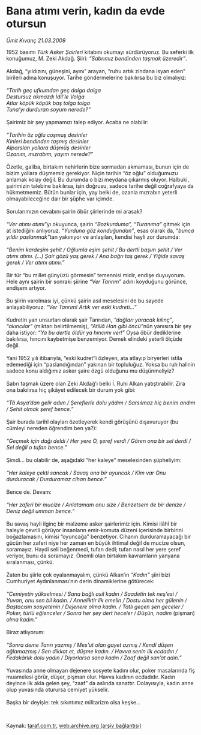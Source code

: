 # Bana atımı verin, kadın da evde otursun

*Ümit Kıvanç 21.03.2009*

<div class="taraf_structure_2col_1zq">
<div class="margen_n">



 <p>1952 basımı <i>Türk Asker Şairleri </i>kitabını okumayı sürdürüyoruz. Bu seferki ilk konuğumuz, M. Zeki Akdağ. Şiiri: <i>“Sabrımız bendinden taşmak üzeredir”</i>. <br/><br/>Akdağ, “yıldızını, güneşini, ayını” arayan, “ruhu artık zindana isyan eden” birileri adına konuşuyor. Tarihe göndermelerine bakılırsa bu biz olmalıyız:<i> <br/><br/>“Tarih geç ufkumdan geç dalga dalga <br/>Destursuz akmazdı İdil’le Volga <br/>Atlar köpük köpük baş tolga tolga <br/>Tuna’yı durduran soyum nerede?”</i> <br/><br/>Şairimiz bir şey yapmamızı talep ediyor. Acaba ne olabilir:<i> <br/><br/>“Tarihin öz oğlu coşmuş desinler <br/>Kinleri bendinden taşmış desinler <br/>Alparslan yollara düşmüş desinler <br/>Ozanım, mızrabım, yayım nerede?”</i> <br/><br/>Özetle, galiba, birtakım nehirlerin bize sormadan akmaması, bunun için de bizim yollara düşmemiz gerekiyor. Niçin tarihin “öz oğlu” olduğumuzu anlamak kolay değil. Bu durumda o bizi meydana çıkarmış oluyor. Halbuki, şairimizin talebine bakılırsa, işin doğrusu, sadece tarihe değil coğrafyaya da hükmetmemiz. Bütün bunlar için, yay belki de, ozanla mızrabın yeterli olmayabileceğine dair bir şüphe var içimde. <br/><br/>Sorularımızın cevabını şairin öbür şiirlerinde mi arasak?<i> <br/><br/>“Ver atımı atımı”</i>yı okuyunca, şairin <i>“Bozkurduma”, “Turanıma” </i>gitmek için at istediğini anlıyoruz. <i>“Yurduna göz konduğundan”</i>, esas olarak da, <i>“bunca yıldır paslanmak”</i>tan yakınıyor ve anlaşılan, kendisi hayli zor durumda:<i> <br/><br/>“Benim kardeşim şehit / Oğlumla eşim şehit / Bu dertli başım şehit / Ver atımı atımı. (...) Şair gözü yaş gerek / Ana bağrı taş gerek / Yiğide savaş gerek / Ver atımı atımı.”</i> <br/><br/>Bir tür “bu millet günyüzü görmesin” temennisi midir, endişe duyuyorum. Hele aynı şairin bir sonraki şiirine <i>“Ver Tanrım”</i> adını koyduğunu görünce, endişem artıyor. <br/><br/>Bu şiirin varolması iyi, çünkü şairin asıl meselesini de bu sayede anlayabiliyoruz: <i>“Ver Tanrım! Artık ver eski kudreti...”</i> <br/><br/>Kudretin yan unsurları olarak şair Tanrıdan, <i>“dağları yaracak kılınç”</i>, <i>“akıncılar”</i> (miktarı belirtilmemiş), <i>“Atillâ Han gibi öncü”</i>nün yanısıra bir şey daha istiyor: <i>“Ya bu dertle öldür ya hıncımı ver!”</i> Oysa öbür dediklerine bakılırsa, hıncını kaybetmişe benzemiyor. Demek elindeki yeterli ölçüde değil. <br/><br/>Yani 1952 yılı itibarıyla, “eski kudret”i özleyen, ata atlayıp biryerleri istila edemediği için “paslandığından” yakınan bir topluluğuz. Yoksa bu ruh halinin sadece konu aldığımız asker şaire özgü olduğunu mu düşünmeliyiz? <br/><br/>Sabrı taşmak üzere olan Zeki Akdağ’ı belki İ. Ruhi Alkan yatıştırabilir. Zira ona bakılırsa hiç şikâyet edilecek bir durum yok gibi:<i> <br/><br/>“Tâ Asya’dan gelir adım / Şereflerle dolu yâdım / Sarsılmaz hiç benim andım / Şehit olmak şeref bence.”</i> <br/><br/>Şair burada tarihî olayları özetleyerek kendi görüşünü dışavuruyor (bu cümleyi nereden öğrendim ben ya?):<i> <br/><br/>“Geçmek için dağı deldi / Her yere O, şeref verdi / Gören ona bir sel derdi / Sel değil o tufan bence.”</i> <br/><br/>Şimdi... bu olabilir de, aşağıdaki “her kaleye” meselesinden şüpheliyim:<i> <br/><br/>“Her kaleye çekti sancak / Savaş ona bir oyuncak / Kim var Onu durduracak / Durduramaz cihan bence.”</i> <br/><br/>Bence de. Devam:<i> <br/><br/>“Her zaferi bir mucize / Anlatamam onu size / Benzetsem de bir denize / Deniz değil umman bence.”</i> <br/><br/>Bu savaş hayli ilginç bir malzeme asker şairlerimiz için. Kimisi ilâhî bir haleyle çevrili görüyor insanların emir-komuta düzeni içerisinde birbirini boğazlamasını, kimisi “oyuncağa” benzetiyor. Cihanın durduramayacağı bir gücün her zaferi niye her zaman en büyük ihtimal değil de mucize olsun, soramayız. Haydi seli beğenmedi, tufan dedi; tufan nasıl her yere şeref veriyor, bunu da soramayız. Önemli olan birtakım kavramların yanyana sıralanması, çünkü. <br/><br/>Zaten bu şiirle çok oyalanmayalım, çünkü Alkan’ın <i>“Kadın”</i> şiiri bizi Cumhuriyet Aydınlanması’nın derin dinamiklerine götürecek:<i> <br/><br/>“Cemiyetin yükselmesi / Sana bağlı asil kadın / Saadetin tek neş’esi / Yuvan, onu sen bil kadın. / Anneliktir ilk emelin / Dostu olma her gülenin / Baştacısın sosyetenin / Dejenere olma kadın. / Tatlı geçen şen geceler / Poker, türlü eğlenceler / Sonra her şey dert heceler / Düşün, nadim </i>(pişman)<i> olma kadın.”</i> <br/><br/>Biraz atlıyorum:<i> <br/><br/>“Sonra deme Tanrı yazmış / Mes’ut olan gayet azmış / Kendi düşen ağlamazmış / Sen dikkat et, düşme kadın. / Havva senin ilk ecdadın / Fedakârlık dolu yadın / Diyorlarsa sana kadın / Zaaf değil san’at adın.”</i> <br/><br/>Yuvasında anne olmayan dejenere sosyete kadını olur, poker masalarında fiş muamelesi görür, düşer, pişman olur. Havva kadının ecdadıdır. Kadın deyince ilk akla gelen şey, “zaaf” da aslında sanattır. Dolayısıyla, kadın anne olup yuvasında oturursa cemiyet yükselir. <br/><br/>Başka bir deyişle: tek sıkıntımız militarizm olsa keşke...</p>

<br/>


<div id="taraf_not">
</div>

</div>


</div>

Kaynak: [taraf.com.tr](http://www.taraf.com.tr:80/makale/4601.htm), [web.archive.org (arşiv bağlantısı)](http://web.archive.org/web/20090527031255/http://www.taraf.com.tr:80/makale/4601.htm)
